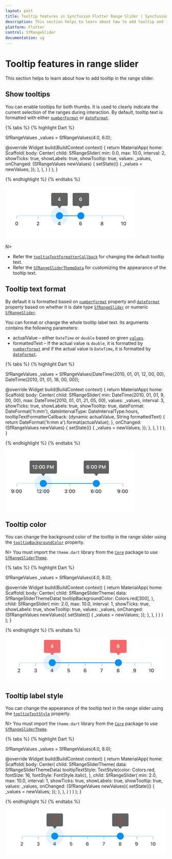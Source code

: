 ```yaml
---
layout: post
title: Tooltip features in Syncfusion Flutter Range Slider | Syncfusion
description: This section helps to learn about how to add tooltip and its features in range slider for Flutter platform
platform: Flutter
control: SfRangeSlider
documentation: ug
---
```


# Tooltip features in range slider

This section helps to learn about how to add tooltip in the range slider.

## Show tooltips

You can enable tooltips for both thumbs. It is used to clearly indicate the current selection of the ranges during interaction. By default, tooltip text is formatted with either [`numberFormat`](https://pub.dev/documentation/syncfusion_flutter_sliders/latest/sliders/SfRangeSlider/numberFormat.html) or [`dateFormat`](https://pub.dev/documentation/syncfusion_flutter_sliders/latest/sliders/SfRangeSlider/dateFormat.html).

{% tabs %}
{% highlight Dart %}

SfRangeValues _values = SfRangeValues(4.0, 6.0);

@override
Widget build(BuildContext context) {
  return MaterialApp(
      home: Scaffold(
          body: Center(
              child: SfRangeSlider(
                    min: 0.0,
                    max: 10.0,
                    interval: 2,
                    showTicks: true,
                    showLabels: true,
                    showTooltip: true,
                    values: _values,
                    onChanged: (SfRangeValues newValues) {
                        setState(() {
                            _values = newValues;
                        });
                   },
              ),
          )
      )
  );
}

{% endhighlight %}
{% endtabs %}

![Range slider tooltip support](images/tooltip/show-tooltip.png)

N>
* Refer the [`tooltipTextFormatterCallback`](https://pub.dev/documentation/syncfusion_flutter_sliders/latest/sliders/SfRangeSlider/tooltipTextFormatterCallback.html) for changing the default tooltip text.
* Refer the [`SfRangeSliderThemeData`](https://pub.dev/documentation/syncfusion_flutter_core/latest/theme/SfRangeSliderThemeData-class.html) for customizing the appearance of the tooltip text.

## Tooltip text format

By default it is formatted based on [`numberFormat`](https://pub.dev/documentation/syncfusion_flutter_sliders/latest/sliders/SfRangeSlider/numberFormat.html) property and [`dateFormat`](https://pub.dev/documentation/syncfusion_flutter_sliders/latest/sliders/SfRangeSlider/dateFormat.html) property based on whether it is date type [`SfRangeSlider`](https://help.syncfusion.com/flutter/range-slider/getting-started#set-date-range) or numeric [`SfRangeSlider`](https://help.syncfusion.com/flutter/range-slider/getting-started#set-numeric-range).

You can format or change the whole tooltip label text. Its arguments contains the following parameters:

* actualValue – either `DateTime` or `double` based on given [`values`](https://pub.dev/documentation/syncfusion_flutter_sliders/latest/sliders/SfRangeSlider/values.html).
* formattedText – If the actual value is `double`, it is formatted by [`numberFormat`](https://pub.dev/documentation/syncfusion_flutter_sliders/latest/sliders/SfRangeSlider/numberFormat.html) and if the actual value is `DateTime`, it is formatted by [`dateFormat`](https://pub.dev/documentation/syncfusion_flutter_sliders/latest/sliders/SfRangeSlider/dateFormat.html).

{% tabs %}
{% highlight Dart %}

SfRangeValues _values = SfRangeValues(DateTime(2010, 01, 01, 12, 00, 00), DateTime(2010, 01, 01, 18, 00, 00));

@override
Widget build(BuildContext context) {
  return MaterialApp(
      home: Scaffold(
          body: Center(
              child: SfRangeSlider(
                    min: DateTime(2010, 01, 01, 9, 00, 00),
                    max: DateTime(2010, 01, 01, 21, 05, 00),
                    values: _values,
                    interval: 3,
                    showTicks: true,
                    showLabels: true,
                    showTooltip: true,
                    dateFormat: DateFormat('h:mm'),
                    dateIntervalType: DateIntervalType.hours,
                    tooltipTextFormatterCallback: (dynamic actualValue, String formattedText) {
                        return DateFormat('h:mm a').format(actualValue);
                    },
                    onChanged: (SfRangeValues newValues) {
                        setState(() {
                            _values = newValues;
                        });
                    },
              ),
          )
      )
  );
}

{% endhighlight %}
{% endtabs %}

![Tooltip formatter support](images/tooltip/tooltip-formatter.png)

## Tooltip color

You can change the background color of the tooltip in the range slider using the [`tooltipBackgroundColor`](https://pub.dev/documentation/syncfusion_flutter_core/latest/theme/SfRangeSliderThemeData/tooltipBackgroundColor.html) property.

N> You must import the `theme.dart` library from the [`Core`](https://pub.dev/packages/syncfusion_flutter_core) package to use [`SfRangeSliderTheme`](https://pub.dev/documentation/syncfusion_flutter_core/latest/theme/SfRangeSliderTheme-class.html).

{% tabs %}
{% highlight Dart %}

SfRangeValues _values = SfRangeValues(4.0, 8.0);

@override
Widget build(BuildContext context) {
  return MaterialApp(
      home: Scaffold(
          body: Center(
              child: SfRangeSliderTheme(
                    data: SfRangeSliderThemeData(
                        tooltipBackgroundColor: Colors.red[300],
                    ),
                    child:  SfRangeSlider(
                        min: 2.0,
                        max: 10.0,
                        interval: 1,
                        showTicks: true,
                        showLabels: true,
                        showTooltip: true,
                        values: _values,
                        onChanged: (SfRangeValues newValues){
                            setState(() {
                                _values = newValues;
                            });
                        },
                    ),
              )
          )
      )
  );
}

{% endhighlight %}
{% endtabs %}

![Tooltip color support](images/tooltip/slider-tooltip-color.png)

## Tooltip label style

You can change the appearance of the tooltip text in the range slider using the [`tooltipTextStyle`](https://pub.dev/documentation/syncfusion_flutter_core/latest/theme/SfRangeSliderThemeData/tooltipTextStyle.html) property.

N> You must import the `theme.dart` library from the [`Core`](https://pub.dev/packages/syncfusion_flutter_core) package to use [`SfRangeSliderTheme`](https://pub.dev/documentation/syncfusion_flutter_core/latest/theme/SfRangeSliderTheme-class.html).

{% tabs %}
{% highlight Dart %}

SfRangeValues _values = SfRangeValues(4.0, 8.0);

@override
Widget build(BuildContext context) {
  return MaterialApp(
      home: Scaffold(
          body: Center(
              child: SfRangeSliderTheme(
                    data: SfRangeSliderThemeData(
                        tooltipTextStyle: TextStyle(color: Colors.red, fontSize: 16, fontStyle: FontStyle.italic),
                    ),
                    child:  SfRangeSlider(
                     min: 2.0,
                     max: 10.0,
                     interval: 1,
                     showTicks: true,
                     showLabels: true,
                     showTooltip: true,
                     values: _values,
                     onChanged: (SfRangeValues newValues){
                            setState(() {
                                _values = newValues;
                            });
                        },
                    ),
              )
          )
      )
  );
}

{% endhighlight %}
{% endtabs %}

![Tooltip style support](images/tooltip/slider-tooltip-style.png)
